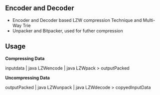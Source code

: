**Encoder and Decoder**
-
 - Encoder and Decoder based LZW compression Technique and Multi-Way Trie
 - Unpacker and Bitpacker, used for futher compression
 
 **Usage**
 -
 
 **Compressing Data**
 
inputdata | java LZWencode | java LZWpack > outputPacked
 
 **Uncompressing Data**
 
outputPacked | java LZWunpack | java LZWdecode > copyedInputData

